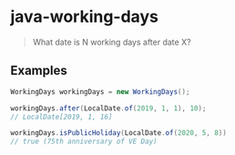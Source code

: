 # java-working-days

> What date is N working days after date X?

## Examples

```java
WorkingDays workingDays = new WorkingDays();

workingDays.after(LocalDate.of(2019, 1, 1), 10);
// LocalDate[2019, 1, 16]

workingDays.isPublicHoliday(LocalDate.of(2020, 5, 8))
// true (75th anniversary of VE Day)
```
